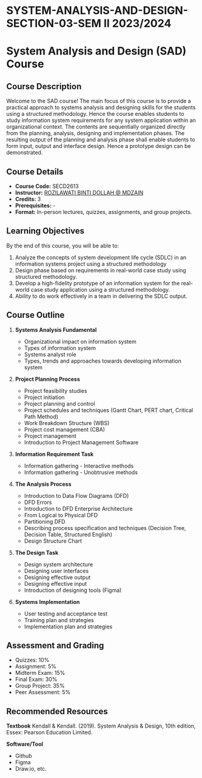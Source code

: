 # SYSTEM-ANALYSIS-AND-DESIGN-SECTION-03-SEM II 2023/2024


# System Analysis and Design (SAD) Course

## Course Description
Welcome to the SAD course! 
The main focus of this course is to provide a practical approach to systems analysis and designing skills for the students using a structured methodology. Hence the course enables students to study information system requirements for any system application within an organizational context. The contents are sequentially organized directly from the planning, analysis, designing and implementation phases. The resulting output of the planning and analysis phase shall enable students to form input, output and interface design. Hence a prototype design can be demonstrated.


## Course Details

- **Course Code:** SECD2613
- **Instructor:** [ROZILAWATI BINTI DOLLAH @ MDZAIN](mailto:rozilawati@utm.my)
- **Credits:** 3
- **Prerequisites:** -
- **Format:** In-person lectures, quizzes, assignments, and group projects.


## Learning Objectives

By the end of this course, you will be able to:
1. Analyze the concepts of system development life cycle (SDLC) in an information systems project using a structured methodology
2. Design phase based on requirements in real-world case study using structured 
methodology.
3. Develop a high-fidelity prototype of an information system for the real-world case study application using a structured methodology.
4. Ability to do work effectively in a team in delivering the SDLC output.


## Course Outline

1. **Systems Analysis Fundamental**
   - Organizational impact on information system
   - Types of information system
   - Systems analyst role
   - Types, trends and approaches towards developing information system

2. **Project Planning Process**
   - Project feasibility studies
   - Project initiation
   - Project planning and control
   - Project schedules and techniques (Gantt Chart, PERT chart, Critical Path Method)
   - Work Breakdown Structure (WBS)
   - Project cost management (CBA)
   - Project management
   - Introduction to Project Management Software

3. **Information Requirement Task**
   - Information gathering - Interactive methods
   - Information gathering - Unobtrusive methods

4. **The Analysis Process**
   - Introduction to Data Flow Diagrams (DFD)
   - DFD Errors
   - Introduction to DFD Enterprise Architecture
   - From Logical to Physical DFD
   - Partitioning DFD
   - Describing process specification and techniques (Decision Tree, Decision Table, Structured English)
   - Design Structure Chart

5. **The Design Task**
   - Design system architecture
   - Designing user interfaces
   - Designing effective output
   - Designing effective input
   - Introduction of designing tools (Figma)

6. **Systems Implementation**
   - User testing and acceptance test
   - Training plan and strategies
   - Implementation plan and strategies


## Assessment and Grading

- Quizzes: 10%
- Assignment: 5%
- Midterm Exam: 15%
- Final Exam: 30%
- Group Project: 35%
- Peer Assessment: 5%


## Recommended Resources

**Textbook**
Kendall & Kendall. (2019). System Analysis & Design, 10th edition, Essex: Pearson Education Limited.

**Software/Tool**
- Github
- Figma
- Draw.io, etc.
